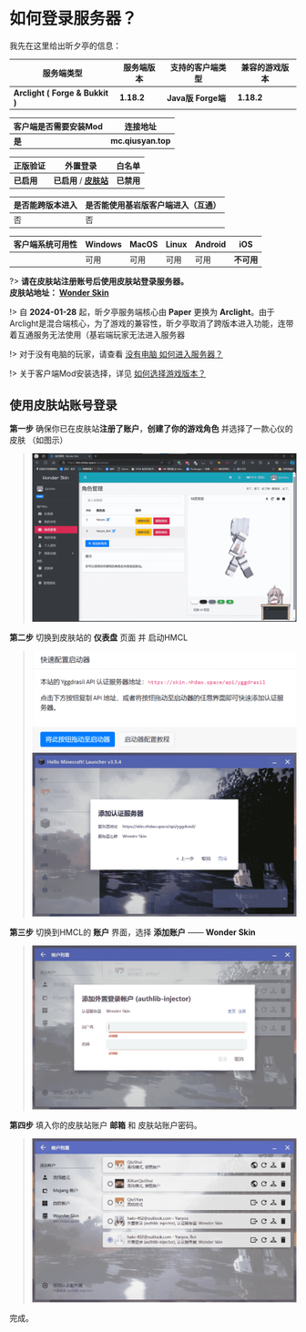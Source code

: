 # 如何登录服务器？

<!-- !> 昕夕亭 **已暂停服务**。恢复时间待定，可 **[加入QQ群](/joinus)** 了解更多信息 -->

我先在这里给出昕夕亭的信息：

| 服务端类型                      | 服务端版本 | 支持的客户端类型    | 兼容的游戏版本 |
| ------------------------------- | ---------- | ------------------- | -------------- |
| **Arclight ( Forge & Bukkit )** | **1.18.2** | **Java版  Forge端** | **1.18.2**     |

| 客户端是否需要安装Mod | 连接地址                   |
| --------------------- | -------------------------- |
| **是**                | **mc.qiusyan.top** |

| 正版验证   | 外置登录                                            | 白名单     |
| ---------- | --------------------------------------------------- | ---------- |
| **已启用** | **已启用** / **[皮肤站](https://skin.mc.qiusyan.top)** | **已禁用** |

| 是否能跨版本进入 | 是否能使用基岩版客户端进入（互通） |
| ---------------- | ---------------------------------- |
| 否               | 否                                 |

| 客户端系统可用性 | Windows | MacOS | Linux | Android | iOS        |
| ---------------- | ------- | ----- | ----- | ------- | ---------- |
|                  | 可用    | 可用  | 可用  | 可用    | **不可用** |

?>  **请在皮肤站注册账号后使用皮肤站登录服务器。<br/>皮肤站地址： [Wonder Skin](https://skin.mc.qiusyan.top)**

!> 自 **2024-01-28** 起，昕夕亭服务端核心由 **Paper** 更换为 **Arclight**。由于Arclight是混合端核心，为了游戏的兼容性，昕夕亭取消了跨版本进入功能，连带着互通服务无法使用（基岩端玩家无法进入服务器

!> 对于没有电脑的玩家，请查看 [没有电脑 如何进入服务器？](android.md)

!> 关于客户端Mod安装选择，详见 [如何选择游戏版本？](version.md)


## 使用皮肤站账号登录

**第一步** 确保你已在皮肤站**注册了账户**，**创建了你的游戏角色** 并选择了一款心仪的皮肤 （如图示）

> ![屏幕截图 2023-12-04 210458](assets/images/1.png)

**第二步** 切换到皮肤站的 **仪表盘** 页面 并 启动HMCL

> <img src="assets/images/2.png" alt="屏幕截图 2023-12-04 211041" style="zoom:50%;" />
>
> <img src="assets/images/3.png" alt="屏幕截图 2023-12-04 211151" style="zoom:50%;" />

**第三步** 切换到HMCL的 **账户** 界面，选择 **添加账户** —— **Wonder Skin**

> <img src="assets/images/4.png" alt="屏幕截图 2023-12-04 211433" style="zoom:50%;" />

**第四步** 填入你的皮肤站账户 **邮箱** 和 皮肤站账户密码。

> <img src="assets/images/5.png" alt="屏幕截图 2023-12-04 211603" style="zoom:50%;" />

完成。
